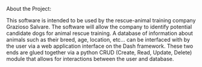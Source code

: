 About the Project:

This software is intended to be used by the rescue-animal training company Grazioso Salvare. The software will allow the company to identify potential candidate dogs for animal rescue training. A database of information about animals such as their breed, age, location, etc… can be interfaced with by the user via a web application interface on the Dash framework. These two ends are glued together via a python CRUD (Create, Read, Update, Delete) module that allows for interactions between the user and database. 

